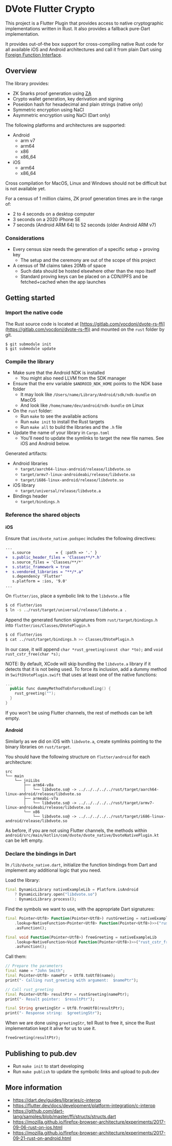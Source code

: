 # DVote Flutter Crypto

This project is a Flutter Plugin that provides access to native cryptographic implementations written in Rust. It also provides a fallback pure-Dart implementation.

It provides out-of-the box support for cross-compiling native Rust code for all available iOS and Android architectures and call it from plain Dart using [Foreign Function Interface](https://en.wikipedia.org/wiki/Foreign_function_interface).

## Overview

The library provides:
- ZK Snarks proof generation using [ZA](https://github.com/adria0/za/tree/master/binding/flutter/native)
- Crypto wallet generation, key derivation and signing
- Poseidon hash for hexadecimal and plain strings (native only)
- Symmetric encryption using NaCl
- Asymmetric encryption using NaCl (Dart only)

The following platforms and architectures are supported:
- Android
  - arm v7
  - arm64
  - x86
  - x86_64
- iOS
  - arm64
  - x86_64

Cross compilation for MacOS, Linux and Windows should not be difficult but is not available yet. 

For a census of 1 million claims, ZK proof generation times are in the range of:
- 2 to 4 seconds on a desktop computer
- 3 seconds on a 2020 iPhone SE
- 7 seconds (Android ARM 64) to 52 seconds (older Android ARM v7)

### Considerations

- Every census size needs the generation of a specific setup + proving key
  - The setup and the ceremony are out of the scope of this project
- A census of 1M claims takes 20Mb of space
  - Such data should be hosted elsewhere other than the repo itself
  - Standard proving keys can be placed on a CDN/IPFS and be fetched+cached when the app launches

## Getting started

### Import the native code

The Rust source code is located at [https://gitlab.com/vocdoni/dvote-rs-ffi](https://gitlab.com/vocdoni/dvote-rs-ffi) and mounted on the `rust` folder by git.

```
$ git submodule init
$ git submodule update
```

### Compile the library

- Make sure that the Android NDK is installed
  - You might also need LLVM from the SDK manager
- Ensure that the env variable `$ANDROID_NDK_HOME` points to the NDK base folder
  - It may look like `/Users/name/Library/Android/sdk/ndk-bundle` on MacOS
  - And look like `/home/name/dev/android/ndk-bundle` on Linux
- On the `rust` folder:
  - Run `make` to see the available actions
  - Run `make init` to install the Rust targets
  - Run `make all` to build the libraries and the `.h` file
- Update the name of your library in `Cargo.toml`
  - You'll need to update the symlinks to target the new file names. See iOS and Android below.

Generated artifacts:
- Android libraries
  - `target/aarch64-linux-android/release/libdvote.so`
  - `target/armv7-linux-androideabi/release/libdvote.so`
  - `target/i686-linux-android/release/libdvote.so`
- iOS library
  - `target/universal/release/libdvote.a`
- Bindings header
  - `target/bindings.h`

### Reference the shared objects

#### iOS

Ensure that `ios/dvote_native.podspec` includes the following directives:

```diff
...
   s.source           = { :path => '.' }
+  s.public_header_files = 'Classes**/*.h'
   s.source_files = 'Classes/**/*'
+  s.static_framework = true
+  s.vendored_libraries = "**/*.a"
   s.dependency 'Flutter'
   s.platform = :ios, '9.0'
...
```

On `flutter/ios`, place a symbolic link to the `libdvote.a` file

```sh
$ cd flutter/ios
$ ln -s ../rust/target/universal/release/libdvote.a .
```

Append the generated function signatures from `rust/target/bindings.h` into `flutter/ios/Classes/DVotePlugin.h`

```sh 
$ cd flutter/ios
$ cat ../rust/target/bindings.h >> Classes/DVotePlugin.h
```

In our case, it will append `char *rust_greeting(const char *to);` and `void rust_cstr_free(char *s);`

NOTE: By default, XCode will skip bundling the `libdvote.a` library if it detects that it is not being used. To force its inclusion, add a dummy method in `SwiftDVotePlugin.swift` that uses at least one of the native functions:

```kotlin
...
  public func dummyMethodToEnforceBundling() {
    rust_greeting("");
  }
}
```

If you won't be using Flutter channels, the rest of methods can be left empty.

#### Android

Similarly as we did on iOS with `libdvote.a`, create symlinks pointing to the binary libraries on `rust/target`.

You should have the following structure on `flutter/android` for each architecture:

```
src
└── main
    └── jniLibs
        ├── arm64-v8a
        │   └── libdvote.so@ -> ../../../../../rust/target/aarch64-linux-android/release/libdvote.so
        ├── armeabi-v7a
        │   └── libdvote.so@ -> ../../../../../rust/target/armv7-linux-androideabi/release/libdvote.so
        └── x86
            └── libdvote.so@ -> ../../../../../rust/target/i686-linux-android/release/libdvote.so
```

As before, if you are not using Flutter channels, the methods within `android/src/main/kotlin/com/dvote/dvote_native/DvoteNativePlugin.kt` can be left empty.

### Declare the bindings in Dart

In `/lib/dvote_native.dart`, initialize the function bindings from Dart and implement any additional logic that you need.

Load the library: 
```dart
final DynamicLibrary nativeExampleLib = Platform.isAndroid
    ? DynamicLibrary.open("libdvote.so")
    : DynamicLibrary.process();
```

Find the symbols we want to use, with the appropriate Dart signatures:
```dart
final Pointer<Utf8> Function(Pointer<Utf8>) rustGreeting = nativeExampleLib
    .lookup<NativeFunction<Pointer<Utf8> Function(Pointer<Utf8>)>>("rust_greeting")
    .asFunction();

final void Function(Pointer<Utf8>) freeGreeting = nativeExampleLib
    .lookup<NativeFunction<Void Function(Pointer<Utf8>)>>("rust_cstr_free")
    .asFunction();
```

Call them:
```dart
// Prepare the parameters
final name = "John Smith";
final Pointer<Utf8> namePtr = Utf8.toUtf8(name);
print("- Calling rust_greeting with argument:  $namePtr");

// Call rust_greeting
final Pointer<Utf8> resultPtr = rustGreeting(namePtr);
print("- Result pointer:  $resultPtr");

final String greetingStr = Utf8.fromUtf8(resultPtr);
print("- Response string:  $greetingStr");
```

When we are done using `greetingStr`, tell Rust to free it, since the Rust implementation kept it alive for us to use it.
```dart
freeGreeting(resultPtr);
```

## Publishing to pub.dev

- Run `make init` to start developing
- Run `make publish` to update the symbolic links and upload to pub.dev

## More information
- https://dart.dev/guides/libraries/c-interop
- https://flutter.dev/docs/development/platform-integration/c-interop
- https://github.com/dart-lang/samples/blob/master/ffi/structs/structs.dart
- https://mozilla.github.io/firefox-browser-architecture/experiments/2017-09-06-rust-on-ios.html
- https://mozilla.github.io/firefox-browser-architecture/experiments/2017-09-21-rust-on-android.html
